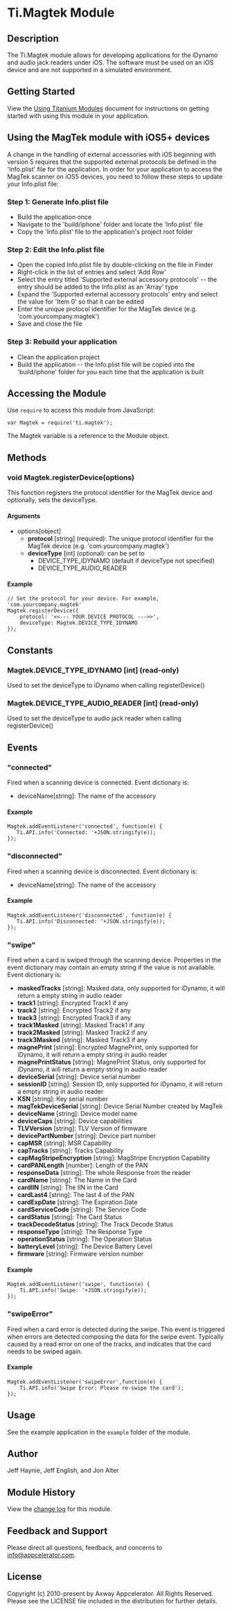 # Ti.Magtek Module

## Description

The Ti.Magtek module allows for developing applications for the iDynamo and audio jack readers under iOS. The software must be used on an iOS device and are not supported in a simulated environment.

## Getting Started

View the [Using Titanium Modules](http://docs.appcelerator.com/platform/latest/#!/guide/Using_Titanium_Modules) document for instructions on getting
started with using this module in your application.

## Using the MagTek module with iOS5+ devices

A change in the handling of external accessories with iOS beginning with version 5 requires that the supported external protocols be defined in the 'Info.plist' file for the application. In order for your application to access the MagTek scanner on iOS5 devices, you need to follow these steps to update your Info.plist file:

### Step 1: Generate Info.plist file

* Build the application once
* Navigate to the 'build/iphone' folder and locate the 'Info.plist' file
* Copy the 'Info.plist' file to the application's project root folder

### Step 2: Edit the Info.plist file

* Open the copied Info.plist file by double-clicking on the file in Finder
* Right-click in the list of entries and select 'Add Row'
* Select the entry titled 'Supported external accessory protocols' -- the entry should be added to the Info.plist as an 'Array' type
* Expand the 'Supported external accessory protocols' entry and select the value for 'Item 0' so that it can be edited
* Enter the unique protocol identifier for the MagTek device (e.g. 'com.yourcompany.magtek')
* Save and close the file

### Step 3: Rebuild your application

* Clean the application project
* Build the application -- the Info.plist file will be copied into the 'build/iphone' folder for you each time that the application is built

## Accessing the Module

Use `require` to access this module from JavaScript:

	var Magtek = require('ti.magtek');
	
The Magtek variable is a reference to the Module object.
 
## Methods

### void Magtek.registerDevice(options)

This function registers the protocol identifier for the MagTek device and optionally, sets the deviceType.

#### Arguments

* options[object]	
	* __protocol__ [string] (required): The unique protocol identifier for the MagTek device (e.g. 'com.yourcompany.magtek')
	* __deviceType__ [int] (optional): can be set to
		* DEVICE_TYPE_IDYNAMO (default if deviceType not specified)
		* DEVICE_TYPE_AUDIO_READER
		
	
#### Example
	// Set the protocol for your device. For example, 'com.yourcompany.magtek'
	Magtek.registerDevice({
		protocol: '<<--- YOUR DEVICE PROTOCOL --->>',
		deviceType: Magtek.DEVICE_TYPE_IDYNAMO
	});

## Constants
### Magtek.DEVICE_TYPE_IDYNAMO [int] (read-only)

Used to set the deviceType to iDynamo when calling registerDevice()

### Magtek.DEVICE_TYPE_AUDIO_READER [int] (read-only)
	
Used to set the deviceType to audio jack reader when calling registerDevice()

## Events 

### "connected"

Fired when a scanning device is connected.  Event dictionary is:

* deviceName[string]: The name of the accessory  

#### Example
	Magtek.addEventListener('connected', function(e) {
	   Ti.API.info('Connected: '+JSON.stringify(e));
	});

### "disconnected"

Fired when a scanning device is disconnected.  Event dictionary is:

* deviceName[string]: The name of the accessory  

#### Example
	Magtek.addEventListener('disconnected', function(e) {
	   Ti.API.info('Disconnected: '+JSON.stringify(e));
	});

### "swipe"

Fired when a card is swiped through the scanning device. Properties in the event dictionary may contain an empty string if the value is not available. Event dictionary is:

* __maskedTracks__ [string]: Masked data, only supported for iDynamo, it will return a empty string in audio reader
* __track1__ [string]: Encrypted Track1 if any
* __track2__ [string]: Encrypted Track2 if any
* __track3__ [string]: Encrypted Track3 if any
* __track1Masked__ [string]: Masked Track1 if any
* __track2Masked__ [string]: Masked Track2 if any
* __track3Masked__ [string]: Masked Track3 if any
* __magnePrint__ [string]: Encrypted MagnePrint, only supported for iDynamo, it will return a empty string in audio reader
* __magnePrintStatus__ [string]: MagnePrint Status, only supported for iDynamo, it will return a empty string in audio reader
* __deviceSerial__ [string]: Device serial number
* __sessionID__ [string]: Session ID, only supported for iDynamo, it will return a empty string in audio reader
* __KSN__ [string]: Key serial number
* __magTekDeviceSerial__ [string]: Device Serial Number created by MagTek
* __deviceName__ [string]: Device model name
* __deviceCaps__ [string]: Device capabilities
* __TLVVersion__ [string]: TLV Version of firmware
* __devicePartNumber__ [string]: Device part number
* __capMSR__ [string]: MSR Capability
* __capTracks__ [string]: Tracks Capability
* __capMagStripeEncryption__ [string]: MagStripe Encryption Capability
* __cardPANLength__ [number]: Length of the PAN
* __responseData__ [string]: The whole Response from the reader
* __cardName__ [string]: The Name in the Card
* __cardIIN__ [string]: The IIN in the Card
* __cardLast4__ [string]: The last 4 of the PAN
* __cardExpDate__ [string]: The Expiration Date
* __cardServiceCode__ [string]: The Service Code
* __cardStatus__ [string]: The Card Status
* __trackDecodeStatus__ [string]: The Track Decode Status
* __responseType__ [string]: The Response Type
* __operationStatus__ [string]: The Operation Status
* __batteryLevel__ [string]: The Device Battery Level
* __firmware__ [string]: Firmware version number

#### Example
	Magtek.addEventListener('swipe', function(e) {
		Ti.API.info('Swipe: '+JSON.stringify(e));
	});

### "swipeError"

Fired when a card error is detected during the swipe. This event is triggered when errors are detected composing the data for the swipe event. Typically caused by a read error on one of the tracks, and indicates that the card needs to be swiped again.

#### Example
	Magtek.addEventListener('swipeError',function(e) {
		Ti.API.info('Swipe Error: Please re-swipe the card');
	});

## Usage

See the example application in the `example` folder of the module.

## Author

Jeff Haynie, Jeff English, and Jon Alter

## Module History

View the [change log](changelog.html) for this module.

## Feedback and Support

Please direct all questions, feedback, and concerns to [info@appcelerator.com](mailto:info@appcelerator.com?subject=iOS%20Magtek%20Module).

## License

Copyright (c) 2010-present by Axway Appcelerator. All Rights Reserved. Please see the LICENSE file included in the distribution for further details.

